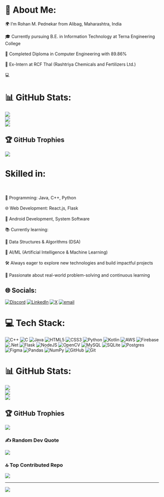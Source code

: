 # 💫 About Me:
🌍 I’m Rohan M. Pednekar from Alibag, Maharashtra, India<br><br>🎓 Currently pursuing B.E. in Information Technology at Terna Engineering College<br><br>🎯 Completed Diploma in Computer Engineering with 89.86%<br><br>🏢 Ex-Intern at RCF Thal (Rashtriya Chemicals and Fertilizers Ltd.)<br><br>💻 

# 📊 GitHub Stats:
![](https://github-readme-stats.vercel.app/api?username=Rohan143-mp&theme=dark&hide_border=false&include_all_commits=false&count_private=false)<br/>
![](https://nirzak-streak-stats.vercel.app/?user=Rohan143-mp&theme=dark&hide_border=false)<br/>
![](https://github-readme-stats.vercel.app/api/top-langs/?username=Rohan143-mp&theme=dark&hide_border=false&include_all_commits=false&count_private=false&layout=compact)

## 🏆 GitHub Trophies
![](https://github-profile-trophy.vercel.app/?username=Rohan143-mp&theme=radical&no-frame=false&no-bg=false&margin-w=4)

# Skilled in:
<br><br>🚀 Programming: Java, C++, Python<br><br>🌐 Web Development: React.js, Flask<br><br>📱 Android Development, System Software<br><br>📚 Currently learning:<br><br>🔧 Data Structures & Algorithms (DSA)<br><br>🤖 AI/ML (Artificial Intelligence & Machine Learning)<br><br>🛠️ Always eager to explore new technologies and build impactful projects<br><br>🌟 Passionate about real-world problem-solving and continuous learning


## 🌐 Socials:
[![Discord](https://img.shields.io/badge/Discord-%237289DA.svg?logo=discord&logoColor=white)](https://discord.gg/https://discord.com/users/rohan110304) [![LinkedIn](https://img.shields.io/badge/LinkedIn-%230077B5.svg?logo=linkedin&logoColor=white)](https://linkedin.com/in/www.linkedin.com/in/rohan-pednekar110304) [![X](https://img.shields.io/badge/X-black.svg?logo=X&logoColor=white)](https://x.com/@Ped1Rohan) [![email](https://img.shields.io/badge/Email-D14836?logo=gmail&logoColor=white)](mailto:pednekarrohan43@gmail.com) 

# 💻 Tech Stack:
![C++](https://img.shields.io/badge/c++-%2300599C.svg?style=for-the-badge&logo=c%2B%2B&logoColor=white) ![C](https://img.shields.io/badge/c-%2300599C.svg?style=for-the-badge&logo=c&logoColor=white) ![Java](https://img.shields.io/badge/java-%23ED8B00.svg?style=for-the-badge&logo=openjdk&logoColor=white) ![HTML5](https://img.shields.io/badge/html5-%23E34F26.svg?style=for-the-badge&logo=html5&logoColor=white) ![CSS3](https://img.shields.io/badge/css3-%231572B6.svg?style=for-the-badge&logo=css3&logoColor=white) ![Python](https://img.shields.io/badge/python-3670A0?style=for-the-badge&logo=python&logoColor=ffdd54) ![Kotlin](https://img.shields.io/badge/kotlin-%237F52FF.svg?style=for-the-badge&logo=kotlin&logoColor=white) ![AWS](https://img.shields.io/badge/AWS-%23FF9900.svg?style=for-the-badge&logo=amazon-aws&logoColor=white) ![Firebase](https://img.shields.io/badge/firebase-%23039BE5.svg?style=for-the-badge&logo=firebase) ![.Net](https://img.shields.io/badge/.NET-5C2D91?style=for-the-badge&logo=.net&logoColor=white) ![Flask](https://img.shields.io/badge/flask-%23000.svg?style=for-the-badge&logo=flask&logoColor=white) ![NodeJS](https://img.shields.io/badge/node.js-6DA55F?style=for-the-badge&logo=node.js&logoColor=white) ![OpenCV](https://img.shields.io/badge/opencv-%23white.svg?style=for-the-badge&logo=opencv&logoColor=white) ![MySQL](https://img.shields.io/badge/mysql-4479A1.svg?style=for-the-badge&logo=mysql&logoColor=white) ![SQLite](https://img.shields.io/badge/sqlite-%2307405e.svg?style=for-the-badge&logo=sqlite&logoColor=white) ![Postgres](https://img.shields.io/badge/postgres-%23316192.svg?style=for-the-badge&logo=postgresql&logoColor=white) ![Figma](https://img.shields.io/badge/figma-%23F24E1E.svg?style=for-the-badge&logo=figma&logoColor=white) ![Pandas](https://img.shields.io/badge/pandas-%23150458.svg?style=for-the-badge&logo=pandas&logoColor=white) ![NumPy](https://img.shields.io/badge/numpy-%23013243.svg?style=for-the-badge&logo=numpy&logoColor=white) ![GitHub](https://img.shields.io/badge/github-%23121011.svg?style=for-the-badge&logo=github&logoColor=white) ![Git](https://img.shields.io/badge/git-%23F05033.svg?style=for-the-badge&logo=git&logoColor=white)
# 📊 GitHub Stats:
![](https://github-readme-stats.vercel.app/api?username=Rohan143-mp&theme=dark&hide_border=false&include_all_commits=false&count_private=false)<br/>
![](https://nirzak-streak-stats.vercel.app/?user=Rohan143-mp&theme=dark&hide_border=false)<br/>
![](https://github-readme-stats.vercel.app/api/top-langs/?username=Rohan143-mp&theme=dark&hide_border=false&include_all_commits=false&count_private=false&layout=compact)

## 🏆 GitHub Trophies
![](https://github-profile-trophy.vercel.app/?username=Rohan143-mp&theme=radical&no-frame=false&no-bg=false&margin-w=4)

### ✍️ Random Dev Quote
![](https://quotes-github-readme.vercel.app/api?type=horizontal&theme=radical)

### 🔝 Top Contributed Repo
![](https://github-contributor-stats.vercel.app/api?username=Rohan143-mp&limit=5&theme=dark&combine_all_yearly_contributions=true)

---
[![](https://visitcount.itsvg.in/api?id=Rohan143-mp&icon=0&color=0)](https://visitcount.itsvg.in)

<!-- Proudly created with GPRM ( https://gprm.itsvg.in ) -->
